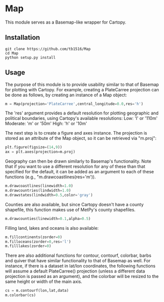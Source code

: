 # Map
This module serves as a Basemap-like wrapper for Cartopy.

## Installation
```
git clone https://github.com/tb1516/Map
cd Map
python setup.py install
```

## Usage
The purpose of this module is to provide usability similar to that of Basemap for plotting with Cartopy. For example, creating a PlateCarree projection can be done as follows, by creating an instance of a Map object:

```python
m = Map(projection='PlateCarree',central_longitude=0.0,res='h')
```

The 'res' argument provides a default resolution for plotting geographic and political boundaries, using Cartopy's available resolutions:
Low: 'l' or '110m'
Moderate: 'm' or '50m'
High: 'h' or '10m'

The next step is to create a figure and axes instance. The projection is stored as an attribute of the Map object, so it can be retrieved via "m.proj":

```python
plt.figure(figsize=(14,9))
ax = plt.axes(projection=m.proj)
```

Geography can then be drawn similarly to Basemap's functionality. Note that if you want to use a different resolution for any of these than that specified for the default, it can be added as an argument to each of these functions (e.g., "m.drawcoastlines(res='m')).

```python
m.drawcoastlines(linewidth=1.0)
m.drawcountries(lindwidth=1.0)
m.drawstates(lindwidth=0.5,color='gray')
```

Counties are also available, but since Cartopy doesn't have a county shapefile, this function makes use of MetPy's county shapefiles.

```python
m.drawcounties(linewidth=0.1,alpha=0.5)
```

Filling land, lakes and oceans is also available:

```python
m.fillcontinents(zorder=0)
m.filloceans(zorder=0,res='l')
m.filllakes(zorder=0)
```

There are also additional functions for contour, contourf, colorbar, barbs and quiver that have similar functionality to
that of Basemap as well. For instance, if there is a dataset in lat/lon coordinates, the following functions will assume a
default PlateCarree() projection (unless a different data projection is passed as an argument), and the colorbar will be
resized to the same height or width of the main axis.

```python
cs = m.contourf(lon,lat,data)
m.colorbar(cs)
```
